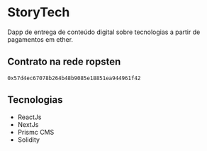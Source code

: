# StoryTech

Dapp de entrega de conteúdo digital sobre tecnologias a partir de pagamentos em ether.

## Contrato na rede ropsten

`0x57d4ec67078b264b48b9085e18851ea944961f42`

## Tecnologias

- ReactJs
- NextJs
- Prismc CMS
- Solidity
